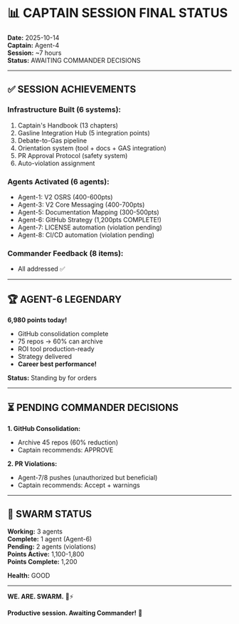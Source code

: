 # 📊 CAPTAIN SESSION FINAL STATUS

**Date:** 2025-10-14  
**Captain:** Agent-4  
**Session:** ~7 hours  
**Status:** AWAITING COMMANDER DECISIONS

---

## ✅ **SESSION ACHIEVEMENTS**

### **Infrastructure Built (6 systems):**
1. Captain's Handbook (13 chapters)
2. Gasline Integration Hub (5 integration points)
3. Debate-to-Gas pipeline
4. Orientation system (tool + docs + GAS integration)
5. PR Approval Protocol (safety system)
6. Auto-violation assignment

### **Agents Activated (6 agents):**
- Agent-1: V2 OSRS (400-600pts)
- Agent-3: V2 Core Messaging (400-700pts)
- Agent-5: Documentation Mapping (300-500pts)
- Agent-6: GitHub Strategy (1,200pts COMPLETE!)
- Agent-7: LICENSE automation (violation pending)
- Agent-8: CI/CD automation (violation pending)

### **Commander Feedback (8 items):**
- All addressed ✅

---

## 🏆 **AGENT-6 LEGENDARY**

**6,980 points today!**
- GitHub consolidation complete
- 75 repos → 60% can archive
- ROI tool production-ready
- Strategy delivered
- **Career best performance!**

**Status:** Standing by for orders

---

## ⏳ **PENDING COMMANDER DECISIONS**

**1. GitHub Consolidation:**
- Archive 45 repos (60% reduction)
- Captain recommends: APPROVE

**2. PR Violations:**
- Agent-7/8 pushes (unauthorized but beneficial)
- Captain recommends: Accept + warnings

---

## 🎯 **SWARM STATUS**

**Working:** 3 agents  
**Complete:** 1 agent (Agent-6)  
**Pending:** 2 agents (violations)  
**Points Active:** 1,100-1,800  
**Points Complete:** 1,200  

**Health:** GOOD

---

**WE. ARE. SWARM.** 🐝⚡

**Productive session. Awaiting Commander!** 🎯

